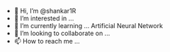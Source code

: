 - 👋 Hi, I’m @shankar1R
- 👀 I’m interested in ...
- 🌱 I’m currently learning ... Artificial Neural Network
- 💞️ I’m looking to collaborate on ...
- 📫 How to reach me ...

<!---
shankar1R/shankar1R is a ✨ special ✨ repository because its `README.md` (this file) appears on your GitHub profile.
You can click the Preview link to take a look at your changes.
--->
